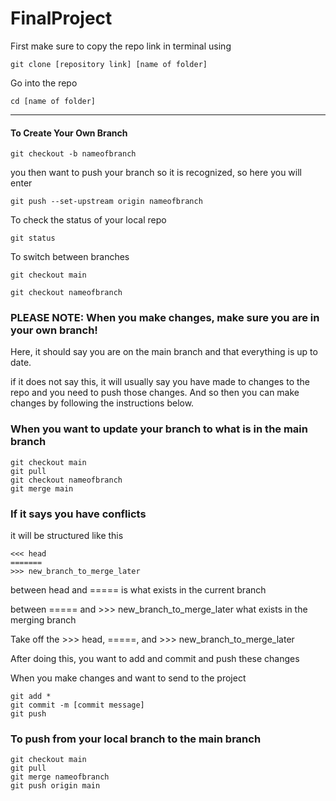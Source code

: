 # FinalProject

First make sure to copy the repo link in terminal using 

```
git clone [repository link] [name of folder]
``` 

Go into the repo 

```
cd [name of folder]
```

----------------------------------------------------------

#### To Create Your Own Branch 
```
git checkout -b nameofbranch
```

you then want to push your branch so it is recognized, so here you will enter 

```
git push --set-upstream origin nameofbranch
```

To check the status of your local repo

``` 
git status 
```

To switch between branches 

```
git checkout main

git checkout nameofbranch
```

### PLEASE NOTE: When you make changes, make sure you are in your own branch! 

Here, it should say you are on the main branch and that everything is up to date. 

if it does not say this, it will usually say you have made to changes to the repo and you need to push those changes. And so then you can make changes by following the instructions below. 


### When you want to update your branch to what is in the main branch

```
git checkout main 
git pull 
git checkout nameofbranch
git merge main 
```

### If it says you have conflicts

it will be structured like this 
```
<<< head
=======
>>> new_branch_to_merge_later
```
 between head and =====
 is what exists in the current branch 
 
 between ===== and >>> new_branch_to_merge_later 
 what exists in the merging branch 
 
 Take off the >>> head, =====, and >>> new_branch_to_merge_later

After doing this, you want to add and commit and push these changes

When you make changes and want to send to the project

```
git add *
git commit -m [commit message]
git push 
```

### To push from your local branch to the main branch 

```
git checkout main
git pull 
git merge nameofbranch
git push origin main
```
